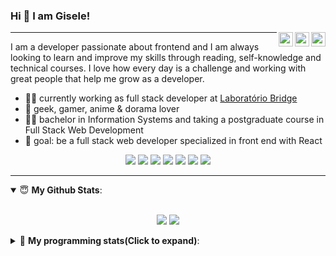 <h3>Hi 👋 I am Gisele!</h3>

[<img align="right" width="23rem" src="https://image.flaticon.com/icons/svg/1384/1384063.svg"/>](https://www.instagram.com/gisabernardess/)
[<img align="right" width="23rem" src="https://image.flaticon.com/icons/svg/1384/1384065.svg"/>](https://twitter.com/gisabernardess)
[<img align="right" width="23rem" src="https://image.flaticon.com/icons/svg/174/174857.svg"/>](https://www.linkedin.com/in/gisabernardess/)

---

I am a developer passionate about frontend and I am always looking to learn and improve my skills through reading, self-knowledge and technical courses. I love how every day is a challenge and working with great people that help me grow as a developer.

- 👩‍💻 currently working as full stack developer at <a href="https://bridge.ufsc.br/" rel="nofollow">Laboratório Bridge</a>
- 💜 geek, gamer, anime & dorama lover
- 👩‍🎓 bachelor in Information Systems and taking a postgraduate course in Full Stack Web Development
- 🚀 goal: be a full stack web developer specialized in front end with React

<p align="center">
  <img src="https://img.shields.io/badge/html-%23E34F26.svg?&style=for-the-badge&logo=html5&logoColor=white"/>
  <img src="https://img.shields.io/badge/css-%231572B6.svg?&style=for-the-badge&logo=css3&logoColor=white"/>
  <img src="https://img.shields.io/badge/javascript-%23F7DF1E.svg?&style=for-the-badge&logo=javascript&logoColor=white"/>
  <img src="https://img.shields.io/badge/typescript-%23007ACC.svg?&style=for-the-badge&logo=typescript&logoColor=white"/>
  <img src="https://img.shields.io/badge/react-%2361DAFB.svg?&style=for-the-badge&logo=react&logoColor=white"/>
  <img src="https://img.shields.io/badge/nodejs-%23339933.svg?&style=for-the-badge&logo=node.js&logoColor=white"/>
  <img src="https://img.shields.io/badge/git-%23F05033.svg?&style=for-the-badge&logo=git&logoColor=white"/>
</p>

---

<details open>
  <summary> 😇 <b>My Github Stats</b>: </summary>
  <br>
  <p align="center">
  <img src="https://github-readme-stats.vercel.app/api?username=gisabernardess&show_icons=true&include_all_commits=true&count_private=true&&hide=issues&theme=radical"/>
  <img src = "https://github-readme-stats.vercel.app/api/top-langs/?username=gisabernardess&layout=compact&theme=tokyonight">
  </p>

</details>

<details>
  <summary>🤖 <b>My programming stats(Click to expand)</b>: </summary>

  <!--START_SECTION:waka-->
  <!--END_SECTION:waka-->
</details>
